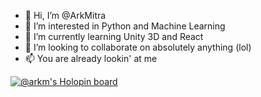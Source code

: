 - 👋 Hi, I’m @ArkMitra
- 👀 I’m interested in Python and Machine Learning
- 🌱 I’m currently learning Unity 3D and React
- 💞️ I’m looking to collaborate on absolutely anything (lol)
- 📫 You are already lookin' at me

<!---
ArkMitra/ArkMitra is a ✨ special ✨ repository because its `README.md` (this file) appears on your GitHub profile.
You can click the Preview link to take a look at your changes.
--->
[![@arkm's Holopin board](https://holopin.io/api/user/board?user=arkm)](https://holopin.io/@arkm)
